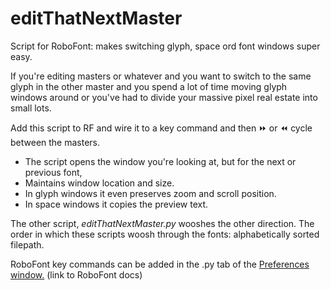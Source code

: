 # editThatNextMaster
Script for RoboFont: makes switching glyph, space ord font windows super easy.

If you're editing masters or whatever and you want to switch to the same glyph in the other master
and you spend a lot of time moving glyph windows around or you've had to divide your
massive pixel real estate into small lots.

Add this script to RF and wire it to a key command and then ⏩ or ⏪ cycle between the masters.
* The script opens the window you're looking at, but for the next or previous font,
* Maintains window location and size.
* In glyph windows it even preserves zoom and scroll position.
* In space windows it copies the preview text.

The other script, *editThatNextMaster.py* wooshes the other direction.
The order in which these scripts woosh through the fonts: alphabetically sorted filepath.

RoboFont key commands can be added in the .py tab of the [Preferences window.](http://doc.robofont.com/documentation/workspace/preferences/python/) (link to RoboFont docs)

